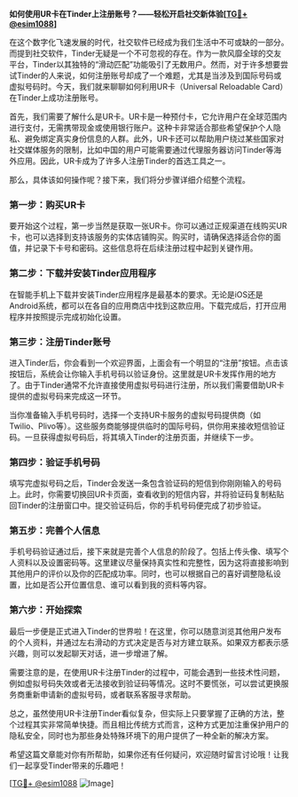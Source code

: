 **如何使用UR卡在Tinder上注册账号？——轻松开启社交新体验[[TG💪+ @esim1088](https://t.me/s/esim1088)]**

在这个数字化飞速发展的时代，社交软件已经成为我们生活中不可或缺的一部分。而提到社交软件，Tinder无疑是一个不可忽视的存在。作为一款风靡全球的交友平台，Tinder以其独特的“滑动匹配”功能吸引了无数用户。然而，对于许多想要尝试Tinder的人来说，如何注册账号却成了一个难题，尤其是当涉及到国际号码或虚拟号码时。今天，我们就来聊聊如何利用UR卡（Universal Reloadable Card）在Tinder上成功注册账号。

首先，我们需要了解什么是UR卡。UR卡是一种预付卡，它允许用户在全球范围内进行支付，无需携带现金或使用银行账户。这种卡非常适合那些希望保护个人隐私、避免绑定真实身份信息的人群。此外，UR卡还可以帮助用户绕过某些国家对社交媒体服务的限制，比如中国的用户可能需要通过代理服务器访问Tinder等海外应用。因此，UR卡成为了许多人注册Tinder的首选工具之一。

那么，具体该如何操作呢？接下来，我们将分步骤详细介绍整个流程。

### 第一步：购买UR卡

要开始这个过程，第一步当然是获取一张UR卡。你可以通过正规渠道在线购买UR卡，也可以选择到支持该服务的实体店铺购买。购买时，请确保选择适合你的面值，并记录下卡号和密码。这些信息将在后续注册过程中起到关键作用。

### 第二步：下载并安装Tinder应用程序

在智能手机上下载并安装Tinder应用程序是最基本的要求。无论是iOS还是Android系统，都可以在各自的应用商店中找到这款应用。下载完成后，打开应用程序并按照提示完成初始化设置。

### 第三步：注册Tinder账号

进入Tinder后，你会看到一个欢迎界面，上面会有一个明显的“注册”按钮。点击该按钮后，系统会让你输入手机号码以验证身份。这里就是UR卡发挥作用的地方了。由于Tinder通常不允许直接使用虚拟号码进行注册，所以我们需要借助UR卡提供的虚拟号码来完成这一环节。

当你准备输入手机号码时，选择一个支持UR卡服务的虚拟号码提供商（如Twilio、Plivo等）。这些服务商能够提供临时的国际号码，供你用来接收短信验证码。一旦获得虚拟号码后，将其填入Tinder的注册页面，并继续下一步。

### 第四步：验证手机号码

填写完虚拟号码之后，Tinder会发送一条包含验证码的短信到你刚刚输入的号码上。此时，你需要切换回UR卡页面，查看收到的短信内容，并将验证码复制粘贴回Tinder的注册窗口中。提交验证码后，你的手机号码便完成了初步验证。

### 第五步：完善个人信息

手机号码验证通过后，接下来就是完善个人信息的阶段了。包括上传头像、填写个人资料以及设置密码等。这里建议尽量保持真实性和完整性，因为这将直接影响到其他用户的评价以及你的匹配成功率。同时，也可以根据自己的喜好调整隐私设置，比如是否公开位置信息、谁可以看到我的资料等内容。

### 第六步：开始探索

最后一步便是正式进入Tinder的世界啦！在这里，你可以随意浏览其他用户发布的个人资料，并通过左右滑动的方式决定是否与对方建立联系。如果双方都表示感兴趣，则可以发起聊天对话，进一步增进了解。

需要注意的是，在使用UR卡注册Tinder的过程中，可能会遇到一些技术性问题，例如虚拟号码失效或者无法接收到验证码等情况。这时不要慌张，可以尝试更换服务商重新申请新的虚拟号码，或者联系客服寻求帮助。

总之，虽然使用UR卡注册Tinder看似复杂，但实际上只要掌握了正确的方法，整个过程其实非常简单快捷。而且相比传统方式而言，这种方式更加注重保护用户的隐私安全，同时也为那些身处特殊环境下的用户提供了一种全新的解决方案。

希望这篇文章能对你有所帮助，如果你还有任何疑问，欢迎随时留言讨论哦！让我们一起享受Tinder带来的乐趣吧！

[[TG💪+ @esim1088](https://t.me/s/esim1088) ![Image](https://i.postimg.cc/4NQfJmqS/Snipaste-2025-05-13-00-14-12.png)]